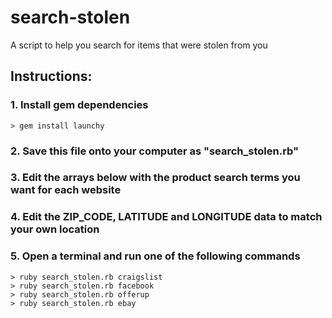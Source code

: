 # search-stolen
A script to help you search for items that were stolen from you

## Instructions:

### 1. Install gem dependencies
```> gem install launchy```

### 2. Save this file onto your computer as "search_stolen.rb"
### 3. Edit the arrays below with the product search terms you want for each website
### 4. Edit the ZIP_CODE, LATITUDE and LONGITUDE data to match your own location

### 5. Open a terminal and run one of the following commands
```
> ruby search_stolen.rb craigslist
> ruby search_stolen.rb facebook
> ruby search_stolen.rb offerup
> ruby search_stolen.rb ebay
```
